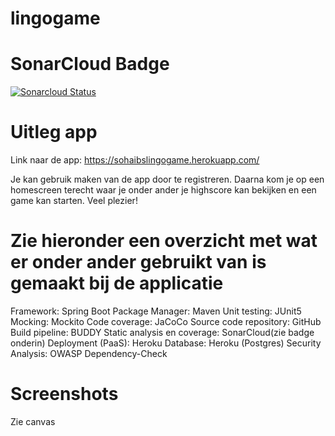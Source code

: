 # lingogame

#  SonarCloud Badge

[![Sonarcloud Status](https://sonarcloud.io/api/project_badges/measure?project=sohaibelb_lingogame&metric=alert_status)](https://sonarcloud.io/dashboard?id=sohaibelb_lingogame)

# Uitleg app
Link naar de app: https://sohaibslingogame.herokuapp.com/

Je kan gebruik maken van de app door te registreren.
Daarna kom je op een homescreen terecht waar je onder ander je highscore kan bekijken en een game kan starten.
Veel plezier!

# Zie hieronder een overzicht met wat er onder ander gebruikt van is gemaakt bij de applicatie

Framework: Spring Boot
Package Manager: Maven
Unit testing: JUnit5
Mocking: Mockito
Code coverage: JaCoCo
Source code repository: GitHub
Build pipeline: BUDDY
Static analysis en coverage: SonarCloud(zie badge onderin)
Deployment (PaaS): Heroku
Database: Heroku (Postgres)
Security Analysis: OWASP Dependency-Check

# Screenshots
Zie canvas
